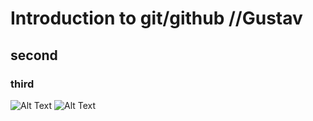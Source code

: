 # Introduction to git/github //Gustav
## second
### third
![Alt Text](https://media.giphy.com/media/vFKqnCdLPNOKc/giphy.gif)
![Alt Text](https://i.gifer.com/2GU.gif)
